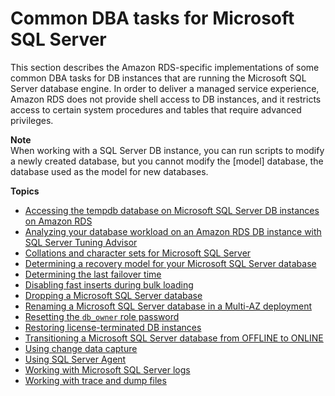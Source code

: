 # Common DBA tasks for Microsoft SQL Server<a name="Appendix.SQLServer.CommonDBATasks"></a>

This section describes the Amazon RDS\-specific implementations of some common DBA tasks for DB instances that are running the Microsoft SQL Server database engine\. In order to deliver a managed service experience, Amazon RDS does not provide shell access to DB instances, and it restricts access to certain system procedures and tables that require advanced privileges\. 

**Note**  
When working with a SQL Server DB instance, you can run scripts to modify a newly created database, but you cannot modify the \[model\] database, the database used as the model for new databases\. 

**Topics**
+ [Accessing the tempdb database on Microsoft SQL Server DB instances on Amazon RDS](SQLServer.TempDB.md)
+ [Analyzing your database workload on an Amazon RDS DB instance with SQL Server Tuning Advisor](Appendix.SQLServer.CommonDBATasks.Workload.md)
+ [Collations and character sets for Microsoft SQL Server](Appendix.SQLServer.CommonDBATasks.Collation.md)
+ [Determining a recovery model for your Microsoft SQL Server database](Appendix.SQLServer.CommonDBATasks.DatabaseRecovery.md)
+ [Determining the last failover time](Appendix.SQLServer.CommonDBATasks.LastFailover.md)
+ [Disabling fast inserts during bulk loading](Appendix.SQLServer.CommonDBATasks.DisableFastInserts.md)
+ [Dropping a Microsoft SQL Server database](Appendix.SQLServer.CommonDBATasks.DropMirrorDB.md)
+ [Renaming a Microsoft SQL Server database in a Multi\-AZ deployment](Appendix.SQLServer.CommonDBATasks.RenamingDB.md)
+ [Resetting the `db_owner` role password](Appendix.SQLServer.CommonDBATasks.ResetPassword.md)
+ [Restoring license\-terminated DB instances](Appendix.SQLServer.CommonDBATasks.RestoreLTI.md)
+ [Transitioning a Microsoft SQL Server database from OFFLINE to ONLINE](Appendix.SQLServer.CommonDBATasks.TransitionOnline.md)
+ [Using change data capture](Appendix.SQLServer.CommonDBATasks.CDC.md)
+ [Using SQL Server Agent](Appendix.SQLServer.CommonDBATasks.Agent.md)
+ [Working with Microsoft SQL Server logs](Appendix.SQLServer.CommonDBATasks.Logs.md)
+ [Working with trace and dump files](Appendix.SQLServer.CommonDBATasks.TraceFiles.md)